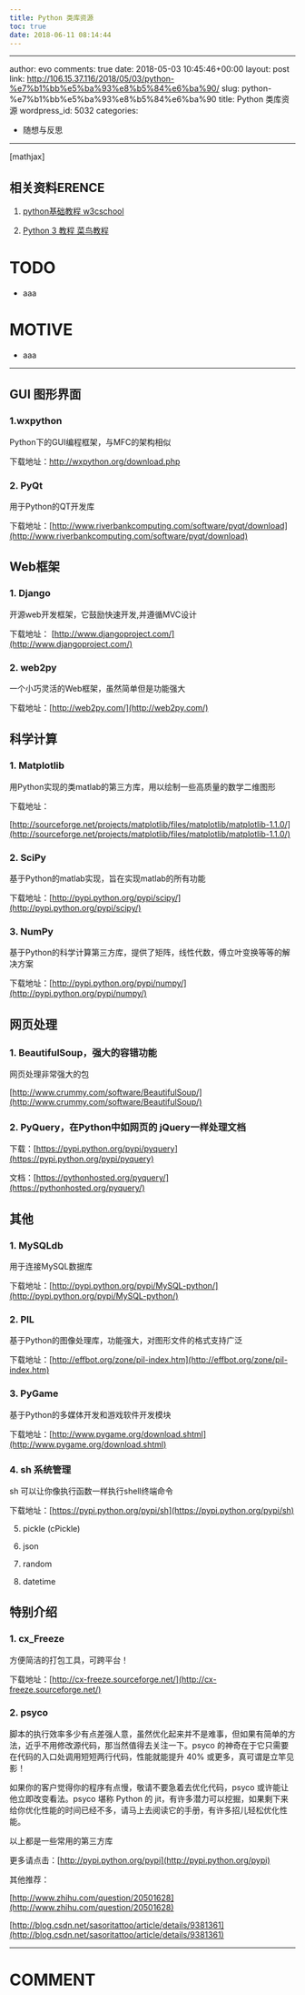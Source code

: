 ```yaml
---
title: Python 类库资源
toc: true
date: 2018-06-11 08:14:44
---
```

---
author: evo
comments: true
date: 2018-05-03 10:45:46+00:00
layout: post
link: http://106.15.37.116/2018/05/03/python-%e7%b1%bb%e5%ba%93%e8%b5%84%e6%ba%90/
slug: python-%e7%b1%bb%e5%ba%93%e8%b5%84%e6%ba%90
title: Python 类库资源
wordpress_id: 5032
categories:
- 随想与反思
---

<!-- more -->

[mathjax]


## 相关资料ERENCE





 	
  1. [python基础教程 w3cschool](https://www.w3cschool.cn/python/)

 	
  2. [Python 3 教程 菜鸟教程](http://www.runoob.com/python3/python3-tutorial.html)




# TODO





 	
  * aaa




# MOTIVE





 	
  * aaa





* * *





## GUI 图形界面




### 1.wxpython


Python下的GUI编程框架，与MFC的架构相似

下载地址：http://wxpython.org/download.php


### 2. PyQt


用于Python的QT开发库

下载地址：[http://www.riverbankcomputing.com/software/pyqt/download](http://www.riverbankcomputing.com/software/pyqt/download)


## Web框架




### 1. Django


开源web开发框架，它鼓励快速开发,并遵循MVC设计

下载地址： [http://www.djangoproject.com/](http://www.djangoproject.com/)


### 2. web2py


一个小巧灵活的Web框架，虽然简单但是功能强大

下载地址：[http://web2py.com/](http://web2py.com/)


## 科学计算




### 1. Matplotlib


用Python实现的类matlab的第三方库，用以绘制一些高质量的数学二维图形

下载地址：

[http://sourceforge.net/projects/matplotlib/files/matplotlib/matplotlib-1.1.0/](http://sourceforge.net/projects/matplotlib/files/matplotlib/matplotlib-1.1.0/)


### 2. SciPy


基于Python的matlab实现，旨在实现matlab的所有功能

下载地址：[http://pypi.python.org/pypi/scipy/](http://pypi.python.org/pypi/scipy/)


### 3. NumPy


基于Python的科学计算第三方库，提供了矩阵，线性代数，傅立叶变换等等的解决方案

下载地址：[http://pypi.python.org/pypi/numpy/](http://pypi.python.org/pypi/numpy/)


## 网页处理




### 1. BeautifulSoup，强大的容错功能


网页处理非常强大的包

[http://www.crummy.com/software/BeautifulSoup/](http://www.crummy.com/software/BeautifulSoup/)


### 2. PyQuery，在Python中如网页的 jQuery一样处理文档


下载：[https://pypi.python.org/pypi/pyquery](https://pypi.python.org/pypi/pyquery)

文档：[https://pythonhosted.org/pyquery/](https://pythonhosted.org/pyquery/)


## 其他




### 1. MySQLdb


用于连接MySQL数据库

下载地址：[http://pypi.python.org/pypi/MySQL-python/](http://pypi.python.org/pypi/MySQL-python/)


### 2. PIL


基于Python的图像处理库，功能强大，对图形文件的格式支持广泛

下载地址：[http://effbot.org/zone/pil-index.htm](http://effbot.org/zone/pil-index.htm)


### 3. PyGame


基于Python的多媒体开发和游戏软件开发模块

下载地址：[http://www.pygame.org/download.shtml](http://www.pygame.org/download.shtml)


### 4. sh 系统管理


sh 可以让你像执行函数一样执行shell终端命令

下载地址：[https://pypi.python.org/pypi/sh](https://pypi.python.org/pypi/sh)

5. pickle (cPickle)

6. json

7. random

8. datetime


## 特别介绍




### 1. cx_Freeze


方便简洁的打包工具，可跨平台！

下载地址：[http://cx-freeze.sourceforge.net/](http://cx-freeze.sourceforge.net/)


### 2. psyco


脚本的执行效率多少有点差强人意，虽然优化起来并不是难事，但如果有简单的方法，近乎不用修改源代码，那当然值得去关注一下。psyco 的神奇在于它只需要在代码的入口处调用短短两行代码，性能就能提升 40% 或更多，真可谓是立竿见影！

如果你的客户觉得你的程序有点慢，敬请不要急着去优化代码，psyco 或许能让他立即改变看法。psyco 堪称 Python 的 jit，有许多潜力可以挖掘，如果剩下来给你优化性能的时间已经不多，请马上去阅读它的手册，有许多招儿轻松优化性能。

以上都是一些常用的第三方库

更多请点击：[http://pypi.python.org/pypi](http://pypi.python.org/pypi)

其他推荐：

[http://www.zhihu.com/question/20501628](http://www.zhihu.com/question/20501628)

[http://blog.csdn.net/sasoritattoo/article/details/9381361](http://blog.csdn.net/sasoritattoo/article/details/9381361)























* * *





# COMMENT



